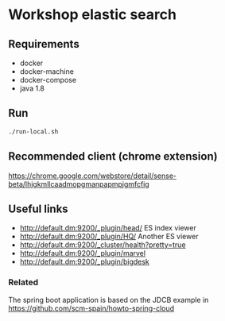 # Workshop elastic search

## Requirements
- docker
- docker-machine
- docker-compose
- java 1.8

## Run
```bash
./run-local.sh
```

## Recommended client (chrome extension)
https://chrome.google.com/webstore/detail/sense-beta/lhjgkmllcaadmopgmanpapmpjgmfcfig

## Useful links
- http://default.dm:9200/_plugin/head/ ES index viewer
- http://default.dm:9200/_plugin/HQ/ Another ES viewer
- http://default.dm:9200/_cluster/health?pretty=true
- http://default.dm:9200/_plugin/marvel
- http://default.dm:9200/_plugin/bigdesk

### Related
The spring boot application is based on the JDCB example in https://github.com/scm-spain/howto-spring-cloud
